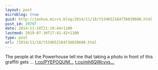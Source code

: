 ```yaml
---
layout: post
microblog: true
guid: http://joshua.micro.blog/2014/11/18/t534652164736839680.html
post_id: 39797
date: 2014-11-18T21:19:44+1100
lastmod: 2019-07-30T17:41:42+1100
type: post
url: /2014/11/18/t534652164736839680.html
---
```

The people at the Powerhouse tell me that taking a photo in front of this graffiti gets ... [t.co/PYEPOQUNf...](http://t.co/PYEPOQUNft) [t.co/mh6QWcvvs...](http://t.co/mh6QWcvvsb)
